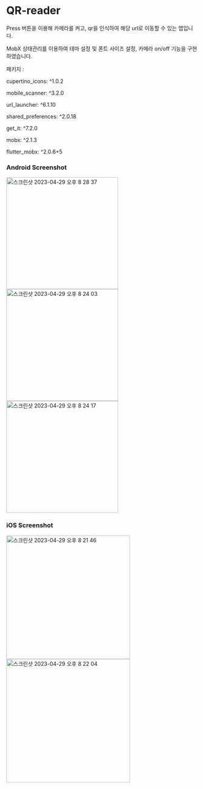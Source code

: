 # QR-reader

Press 버튼을 이용해 카메라를 켜고, qr을 인식하여 해당 url로 이동할 수 있는 앱입니다. 

MobX 상태관리를 이용하여 테마 설정 및 폰트 사이즈 설정, 카메라 on/off 기능을 구현하였습니다.

패키지 :

  cupertino_icons: ^1.0.2
  
  mobile_scanner: ^3.2.0
  
  url_launcher: ^6.1.10
  
  shared_preferences: ^2.0.18
  
  get_it: ^7.2.0
  
  mobx: ^2.1.3
  
  flutter_mobx: ^2.0.6+5


### Android Screenshot
<img width="295" alt="스크린샷 2023-04-29 오후 8 28 37" src="https://user-images.githubusercontent.com/78523467/235300212-18f90827-b98b-456b-b576-e654d41bf885.png">
<img width="295" alt="스크린샷 2023-04-29 오후 8 24 03" src="https://user-images.githubusercontent.com/78523467/235300053-c09ab2f7-f56e-46d4-adf6-f6d3370ed147.png">
<img width="295" alt="스크린샷 2023-04-29 오후 8 24 17" src="https://user-images.githubusercontent.com/78523467/235300063-b2572c3a-9b7e-4f97-a22d-ea10c34d2839.png">



### iOS Screenshot
<img width="326" alt="스크린샷 2023-04-29 오후 8 21 46" src="https://user-images.githubusercontent.com/78523467/235299993-bd10d234-4296-45c9-a990-e12721e175e1.png">
<img width="326" alt="스크린샷 2023-04-29 오후 8 22 04" src="https://user-images.githubusercontent.com/78523467/235300001-f2e78d53-4969-4c1c-9c54-74a4a8fa9411.png">

